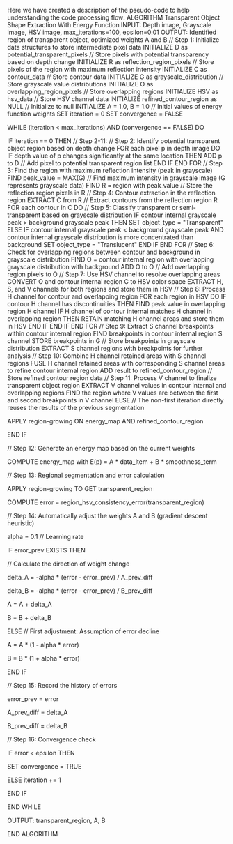 Here we have created a description of the pseudo-code to help understanding the code processing flow:
ALGORITHM  Transparent Object Shape Extraction With Energy Function
  INPUT: Depth image, Grayscale image, HSV image, max_iterations=100, epsilon=0.01
  OUTPUT: Identified region of transparent object, optimized weights A and B
  // Step 1: Initialize data structures to store intermediate pixel data
  INITIALIZE D as potential_transparent_pixels  // Store pixels with potential transparency based on depth change
  INITIALIZE R as reflection_region_pixels      // Store pixels of the region with maximum reflection intensity
  INITIALIZE C as contour_data                  // Store contour data
  INITIALIZE G as grayscale_distribution        // Store grayscale value distributions
  INITIALIZE O as overlapping_region_pixels     // Store overlapping regions
  INITIALIZE HSV as hsv_data                    // Store HSV channel data
  INITIALIZE refined_contour_region as NULL     // Initialize to null
  INITIALIZE A = 1.0, B = 1.0                  // Initial values of energy function weights
  SET iteration = 0
  SET convergence = FALSE

WHILE (iteration < max_iterations) AND (convergence == FALSE) DO

  IF iteration == 0 THEN  // Step 2-11:
   // Step 2: Identify potential transparent object region based on depth change
  FOR each pixel p in depth image DO
    IF depth value of p changes significantly at the same location THEN
      ADD p to D  // Add pixel to potential transparent region list
    END IF
  END FOR
  // Step 3: Find the region with maximum reflection intensity (peak in grayscale)
  FIND peak_value = MAX(G)  // Find maximum intensity in grayscale image (G represents grayscale data)
  FIND R = region with peak_value  // Store the reflection region pixels in R
  // Step 4: Contour extraction in the reflection region
  EXTRACT C from R  // Extract contours from the reflection region R
  FOR each contour in C DO
    // Step 5: Classify transparent or semi-transparent based on grayscale distribution
    IF contour internal grayscale peak > background grayscale peak THEN
      SET object_type = "Transparent"
    ELSE IF contour internal grayscale peak < background grayscale peak AND
             contour internal grayscale distribution is more concentrated than background
      SET object_type = "Translucent"
    END IF
  END FOR
  // Step 6: Check for overlapping regions between contour and background in grayscale distribution
  FIND O = contour internal region with overlapping grayscale distribution with background
  ADD O to O  // Add overlapping region pixels to O
  // Step 7: Use HSV channel to resolve overlapping areas
  CONVERT O and contour internal region C to HSV color space
  EXTRACT H, S, and V channels for both regions and store them in HSV
  // Step 8: Process H channel for contour and overlapping region
  FOR each region in HSV DO
    IF contour H channel has discontinuities THEN
      FIND peak value in overlapping region H channel
      IF H channel of contour internal matches H channel in overlapping region THEN
        RETAIN matching H channel areas and store them in HSV
      END IF
    END IF
  END FOR
  // Step 9: Extract S channel breakpoints within contour internal region
  FIND breakpoints in contour internal region S channel
  STORE breakpoints in G  // Store breakpoints in grayscale distribution
  EXTRACT S channel regions with breakpoints for further analysis
  // Step 10: Combine H channel retained areas with S channel regions
  FUSE H channel retained areas with corresponding S channel areas to refine contour internal region
  ADD result to refined_contour_region  // Store refined contour region data
  // Step 11: Process V channel to finalize transparent object region
  EXTRACT V channel values in contour internal and overlapping regions
  FIND the region where V values are between the first and second breakpoints in V channel
ELSE       // The non-first iteration directly reuses the results of the previous segmentation

APPLY region-growing ON energy_map AND refined_contour_region   

END IF

// Step 12: Generate an energy map based on the current weights   

COMPUTE energy_map with E(p) = A * data_item + B * smoothness_term   

// Step 13: Regional segmentation and error calculation  

APPLY region-growing TO GET transparent_region   

COMPUTE error = region_hsv_consistency_error(transparent_region)   

// Step 14: Automatically adjust the weights A and B (gradient descent heuristic)

alpha = 0.1  // Learning rate

IF error_prev EXISTS THEN     

// Calculate the direction of weight change  

delta_A = -alpha * (error - error_prev) / A_prev_diff     

delta_B = -alpha * (error - error_prev) / B_prev_diff     

A = A + delta_A     

B = B + delta_B   

ELSE       // First adjustment: Assumption of error decline 

A = A * (1 - alpha * error)     

B = B * (1 + alpha * error)   

END IF   

// Step 15: Record the history of errors

error_prev = error   

A_prev_diff = delta_A   

B_prev_diff = delta_B   

// Step 16: Convergence check

IF error < epsilon THEN     

SET convergence = TRUE   

ELSE       iteration += 1   

END IF  

END WHILE  

OUTPUT: transparent_region, A, B

END ALGORITHM

